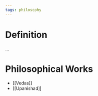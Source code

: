 ```yaml
---
tags: philosophy
---
```


# Definition

...

# Philosophical Works

- [[Vedas]]
- [[Upanishad]]

[^1]: [Introduction to Philosophy](zotero://open-pdf/library/items/M84L5RRJ?page=18)